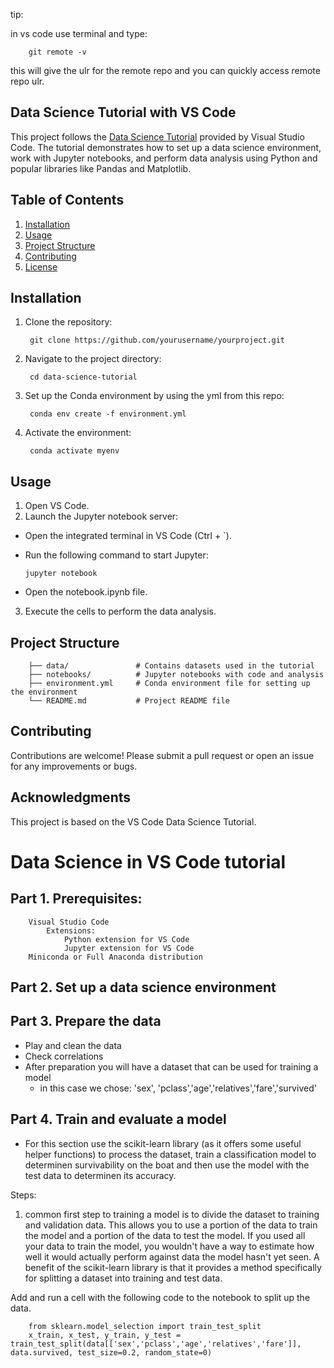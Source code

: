 tip:

in vs code use terminal and type:

        git remote -v

this will give the ulr for the remote repo and you can quickly access remote repo ulr.


## Data Science Tutorial with VS Code

This project follows the [Data Science Tutorial](https://code.visualstudio.com/docs/datascience/data-science-tutorial) provided by Visual Studio Code. The tutorial demonstrates how to set up a data science environment, work with Jupyter notebooks, and perform data analysis using Python and popular libraries like Pandas and Matplotlib.

## Table of Contents
1. [Installation](#installation)
2. [Usage](#usage)
3. [Project Structure](#project-structure)
4. [Contributing](#contributing)
5. [License](#license)

## Installation

1. Clone the repository:

        git clone https://github.com/yourusername/yourproject.git

2. Navigate to the project directory:

        cd data-science-tutorial
   
3. Set up the Conda environment by using the yml from this repo:

        conda env create -f environment.yml

4. Activate the environment:

        conda activate myenv


## Usage

1. Open VS Code.
2. Launch the Jupyter notebook server:
  - Open the integrated terminal in VS Code (Ctrl + `).
  - Run the following command to start Jupyter:

        jupyter notebook

  - Open the notebook.ipynb file.

3. Execute the cells to perform the data analysis.

## Project Structure

        ├── data/               # Contains datasets used in the tutorial
        ├── notebooks/          # Jupyter notebooks with code and analysis
        ├── environment.yml     # Conda environment file for setting up the environment
        └── README.md           # Project README file

## Contributing

Contributions are welcome! Please submit a pull request or open an issue for any improvements or bugs.

## Acknowledgments

This project is based on the VS Code Data Science Tutorial.


# Data Science in VS Code tutorial 

## Part 1. Prerequisites:
        Visual Studio Code
            Extensions:
                Python extension for VS Code
                Jupyter extension for VS Code
        Miniconda or Full Anaconda distribution

## Part 2. Set up a data science environment

## Part 3. Prepare the data

   - Play and clean the data
   - Check correlations
   - After preparation you will have a dataset that can be used for training a model
      - in this case we chose: 'sex', 'pclass','age','relatives','fare','survived'

## Part 4. Train and evaluate a model

   - For this section use the scikit-learn library (as it offers some useful helper functions) to process the dataset, train a classification model to determinen survivability on the boat and then use the model with the test data to determinen its accuracy.

   Steps:
   1. common first step to training a model is to divide the dataset to training and validation data. This allows you to use a portion of the data to train the model and a portion of the data to test the model. If you used all your data to train the model, you wouldn't have a way to estimate how well it would actually perform against data the model hasn't yet seen. A benefit of the scikit-learn library is that it provides a method specifically for splitting a dataset into training and test data.
    
   Add and run a cell with the following code to the notebook to split up the data.

        from sklearn.model_selection import train_test_split
        x_train, x_test, y_train, y_test = train_test_split(data[['sex','pclass','age','relatives','fare']], data.survived, test_size=0.2, random_state=0)

